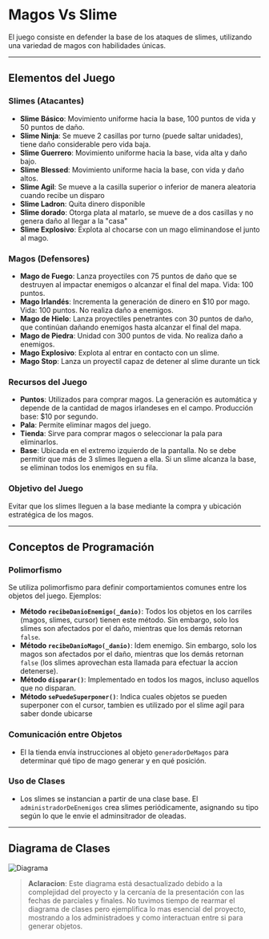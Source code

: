 # Magos Vs Slime

El juego consiste en defender la base de los ataques de slimes, utilizando una variedad de magos con habilidades únicas.

---

## Elementos del Juego

### Slimes (Atacantes)
- **Slime Básico**: Movimiento uniforme hacia la base, 100 puntos de vida y 50 puntos de daño.
- **Slime Ninja**: Se mueve 2 casillas por turno (puede saltar unidades), tiene daño considerable pero vida baja.
- **Slime Guerrero**: Movimiento uniforme hacia la base, vida alta y daño bajo.
- **Slime Blessed**: Movimiento uniforme hacia la base, con vida y daño altos.
- **Slime Agil**: Se mueve a la casilla superior o inferior de manera aleatoria cuando recibe un disparo
- **Slime Ladron**: Quita dinero disponible
- **Slime dorado**: Otorga plata al matarlo, se mueve de a dos casillas y no genera daño al llegar a la "casa"
- **Slime Explosivo**: Explota al chocarse con un mago eliminandose el junto al mago.

### Magos (Defensores)
- **Mago de Fuego**: Lanza proyectiles con 75 puntos de daño que se destruyen al impactar enemigos o alcanzar el final del mapa. Vida: 100 puntos.
- **Mago Irlandés**: Incrementa la generación de dinero en $10 por mago. Vida: 100 puntos. No realiza daño a enemigos.
- **Mago de Hielo**: Lanza proyectiles penetrantes con 30 puntos de daño, que continúan dañando enemigos hasta alcanzar el final del mapa.
- **Mago de Piedra**: Unidad con 300 puntos de vida. No realiza daño a enemigos.
- **Mago Explosivo**: Explota al entrar en contacto con un slime.
- **Mago Stop**: Lanza un proyectil capaz de detener al slime durante un tick

### Recursos del Juego
- **Puntos**: Utilizados para comprar magos. La generación es automática y depende de la cantidad de magos irlandeses en el campo. Producción base: $10 por segundo.
- **Pala**: Permite eliminar magos del juego.
- **Tienda**: Sirve para comprar magos o seleccionar la pala para eliminarlos.
- **Base**: Ubicada en el extremo izquierdo de la pantalla. No se debe permitir que más de 3 slimes lleguen a ella. Si un slime alcanza la base, se eliminan todos los enemigos en su fila.

### Objetivo del Juego
Evitar que los slimes lleguen a la base mediante la compra y ubicación estratégica de los magos.

---

## Conceptos de Programación

### Polimorfismo
Se utiliza polimorfismo para definir comportamientos comunes entre los objetos del juego. Ejemplos:
- **Método `recibeDanioEnemigo(_danio)`**: Todos los objetos en los carriles (magos, slimes, cursor) tienen este método. Sin embargo, solo los slimes son afectados por el daño, mientras que los demás retornan `false`.
- **Método `recibeDanioMago(_danio)`**: Idem enemigo. Sin embargo, solo los magos son afectados por el daño, mientras que los demás retornan `false` (los slimes aprovechan esta llamada para efectuar la accion detenerse).
- **Método `disparar()`**: Implementado en todos los magos, incluso aquellos que no disparan.
- **Método `sePuedeSuperponer()`**: Indica cuales objetos se pueden superponer con el cursor, tambien es utilizado por el slime agil para saber donde ubicarse



### Comunicación entre Objetos
- El la tienda envía instrucciones al objeto `generadorDeMagos` para determinar qué tipo de mago generar y en qué posición.

### Uso de Clases
- Los slimes se instancian a partir de una clase base. El `administradorDeEnemigos` crea slimes periódicamente, asignando su tipo según lo que le envie el adminsitrador de oleadas.

---

## Diagrama de Clases
![Diagrama](https://github.com/user-attachments/assets/f98b45cf-0f3e-408f-a662-3a588bf05337)


> **Aclaracion**: Este diagrama está desactualizado debido a la complejidad del proyecto y la cercanía de la presentación con las fechas de parciales y finales. No tuvimos tiempo de rearmar el diagrama de clases pero ejemplifica lo mas esencial del proyecto, mostrando a los administradoes y como interactuan entre si para generar objetos.






